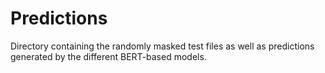 # Predictions

Directory containing the randomly masked test files as well as predictions generated by the different BERT-based models.